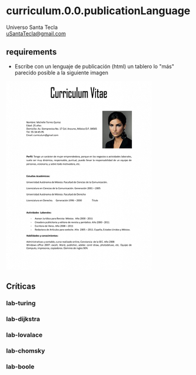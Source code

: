 # curriculum.0.0.publicationLanguage
Universo Santa Tecla  
[uSantaTecla@gmail.com](mailto:uSantaTecla@gmail.com)  
  
## requirements 

* Escribe con un lenguaje de publicación (html) un tablero lo "más" parecido posible a la siguiente imagen

![curriculum](../0.0.publicationLanguage/image/curriculum.png) 


## Críticas   


###  lab-turing


### lab-dijkstra 

    
###  lab-lovalace 

    
###  lab-chomsky


### lab-boole

